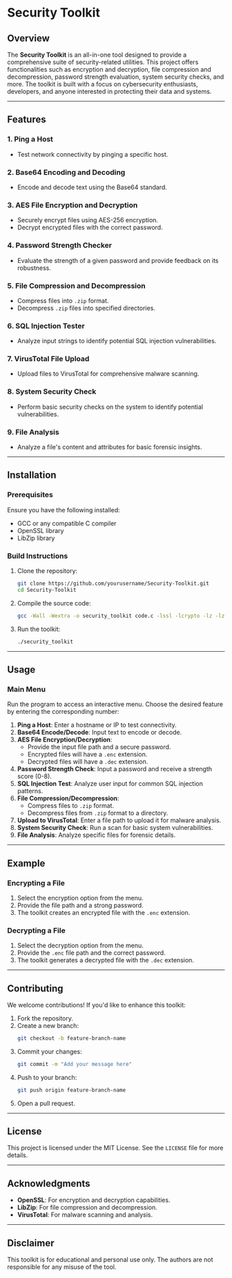 # Security Toolkit

## Overview
The **Security Toolkit** is an all-in-one tool designed to provide a comprehensive suite of security-related utilities. This project offers functionalities such as encryption and decryption, file compression and decompression, password strength evaluation, system security checks, and more. The toolkit is built with a focus on cybersecurity enthusiasts, developers, and anyone interested in protecting their data and systems.

---

## Features

### 1. **Ping a Host**
- Test network connectivity by pinging a specific host.

### 2. **Base64 Encoding and Decoding**
- Encode and decode text using the Base64 standard.

### 3. **AES File Encryption and Decryption**
- Securely encrypt files using AES-256 encryption.
- Decrypt encrypted files with the correct password.

### 4. **Password Strength Checker**
- Evaluate the strength of a given password and provide feedback on its robustness.

### 5. **File Compression and Decompression**
- Compress files into `.zip` format.
- Decompress `.zip` files into specified directories.

### 6. **SQL Injection Tester**
- Analyze input strings to identify potential SQL injection vulnerabilities.

### 7. **VirusTotal File Upload**
- Upload files to VirusTotal for comprehensive malware scanning.

### 8. **System Security Check**
- Perform basic security checks on the system to identify potential vulnerabilities.

### 9. **File Analysis**
- Analyze a file's content and attributes for basic forensic insights.

---

## Installation

### Prerequisites
Ensure you have the following installed:
- GCC or any compatible C compiler
- OpenSSL library
- LibZip library

### Build Instructions
1. Clone the repository:
   ```bash
   git clone https://github.com/yourusername/Security-Toolkit.git
   cd Security-Toolkit
   ```

2. Compile the source code:
   ```bash
   gcc -Wall -Wextra -o security_toolkit code.c -lssl -lcrypto -lz -lzip -lcurl -lmagic
   ```

3. Run the toolkit:
   ```bash
   ./security_toolkit
   ```

---

## Usage

### Main Menu
Run the program to access an interactive menu. Choose the desired feature by entering the corresponding number:

1. **Ping a Host**: Enter a hostname or IP to test connectivity.
2. **Base64 Encode/Decode**: Input text to encode or decode.
3. **AES File Encryption/Decryption**:
   - Provide the input file path and a secure password.
   - Encrypted files will have a `.enc` extension.
   - Decrypted files will have a `.dec` extension.
4. **Password Strength Check**: Input a password and receive a strength score (0-8).
5. **SQL Injection Test**: Analyze user input for common SQL injection patterns.
6. **File Compression/Decompression**:
   - Compress files to `.zip` format.
   - Decompress files from `.zip` format to a directory.
7. **Upload to VirusTotal**: Enter a file path to upload it for malware analysis.
8. **System Security Check**: Run a scan for basic system vulnerabilities.
9. **File Analysis**: Analyze specific files for forensic details.

---

## Example

### Encrypting a File
1. Select the encryption option from the menu.
2. Provide the file path and a strong password.
3. The toolkit creates an encrypted file with the `.enc` extension.

### Decrypting a File
1. Select the decryption option from the menu.
2. Provide the `.enc` file path and the correct password.
3. The toolkit generates a decrypted file with the `.dec` extension.

---

## Contributing

We welcome contributions! If you'd like to enhance this toolkit:
1. Fork the repository.
2. Create a new branch:
   ```bash
   git checkout -b feature-branch-name
   ```
3. Commit your changes:
   ```bash
   git commit -m "Add your message here"
   ```
4. Push to your branch:
   ```bash
   git push origin feature-branch-name
   ```
5. Open a pull request.

---

## License

This project is licensed under the MIT License. See the `LICENSE` file for more details.

---

## Acknowledgments

- **OpenSSL**: For encryption and decryption capabilities.
- **LibZip**: For file compression and decompression.
- **VirusTotal**: For malware scanning and analysis.

---

## Disclaimer

This toolkit is for educational and personal use only. The authors are not responsible for any misuse of the tool.

